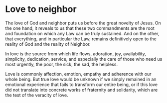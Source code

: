 # Love to neighbor

The love of God and neighbor puts us before the great novelty of Jesus. On the one hand, it reveals to us that these two commandments are the root and foundation on which any Law can be truly sustained. And on the other, that everything, and in particular the Law, remains definitively open to the reality of God and the reality of Neighbor.

In love is the source from which life flows, adoration, joy, availability, simplicity, dedication, service, and especially the care of those who need us most urgently, the poor, the sick, the sad, the helpless.

Love is commonly affection, emotion, empathy and adherence with our whole being. But true love would be unknown if we simply remained in an emotional experience that fails to transform our entire being, or if this love did not translate into concrete works of fraternity and solidarity, which are the test of the veracity of love.

<br/>